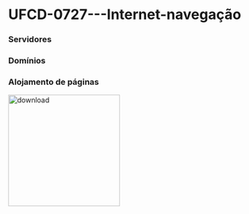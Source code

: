 # UFCD-0727---Internet-navegação 
### Servidores
### Domínios
### Alojamento de páginas



<img width="225" height="225" alt="download" src="https://github.com/user-attachments/assets/5b8a808a-8324-4eba-a067-add3e18d736b" />

